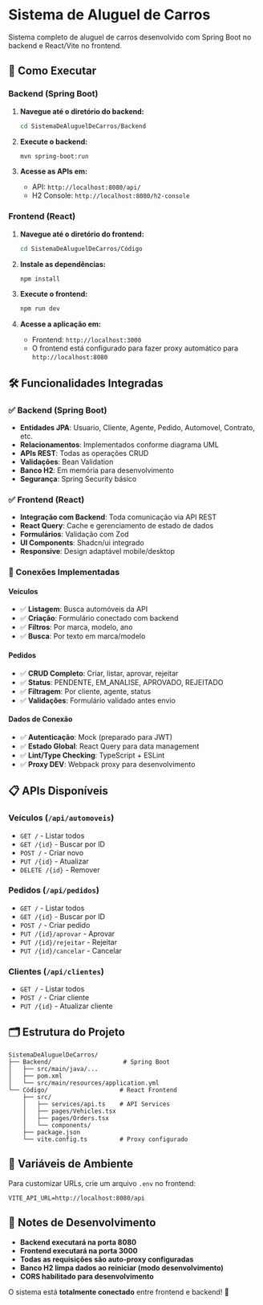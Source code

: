 # Sistema de Aluguel de Carros

Sistema completo de aluguel de carros desenvolvido com Spring Boot no backend e React/Vite no frontend.

## 🚀 Como Executar

### Backend (Spring Boot)

1. **Navegue até o diretório do backend:**
   ```bash
   cd SistemaDeAluguelDeCarros/Backend
   ```

2. **Execute o backend:**
   ```bash
   mvn spring-boot:run
   ```

3. **Acesse as APIs em:**
   - API: `http://localhost:8080/api/`
   - H2 Console: `http://localhost:8080/h2-console`

### Frontend (React)

1. **Navegue até o diretório do frontend:**
   ```bash
   cd SistemaDeAluguelDeCarros/Código
   ```

2. **Instale as dependências:**
   ```bash
   npm install
   ```

3. **Execute o frontend:**
   ```bash
   npm run dev
   ```

4. **Acesse a aplicação em:**
   - Frontend: `http://localhost:3000`
   - O frontend está configurado para fazer proxy automático para `http://localhost:8080`

## 🛠️ Funcionalidades Integradas

### ✅ Backend (Spring Boot)
- **Entidades JPA**: Usuario, Cliente, Agente, Pedido, Automovel, Contrato, etc.
- **Relacionamentos**: Implementados conforme diagrama UML
- **APIs REST**: Todas as operações CRUD
- **Validações**: Bean Validation
- **Banco H2**: Em memória para desenvolvimento
- **Segurança**: Spring Security básico

### ✅ Frontend (React)
- **Integração com Backend**: Toda comunicação via API REST
- **React Query**: Cache e gerenciamento de estado de dados
- **Formulários**: Validação com Zod
- **UI Components**: Shadcn/ui integrado
- **Responsive**: Design adaptável mobile/desktop

### 🔄 Conexões Implementadas

#### Veículos
- ✅ **Listagem**: Busca automóveis da API
- ✅ **Criação**: Formulário conectado com backend
- ✅ **Filtros**: Por marca, modelo, ano
- ✅ **Busca**: Por texto em marca/modelo

#### Pedidos
- ✅ **CRUD Completo**: Criar, listar, aprovar, rejeitar
- ✅ **Status**: PENDENTE, EM_ANALISE, APROVADO, REJEITADO
- ✅ **Filtragem**: Por cliente, agente, status
- ✅ **Validações**: Formulário validado antes envio

#### Dados de Conexão
- ✅ **Autenticação**: Mock (preparado para JWT)
- ✅ **Estado Global**: React Query para data management
- ✅ **Lint/Type Checking**: TypeScript + ESLint
- ✅ **Proxy DEV**: Webpack proxy para desenvolvimento

## 📋 APIs Disponíveis

### Veículos (`/api/automoveis`)
- `GET /` - Listar todos
- `GET /{id}` - Buscar por ID  
- `POST /` - Criar novo
- `PUT /{id}` - Atualizar
- `DELETE /{id}` - Remover

### Pedidos (`/api/pedidos`)
- `GET /` - Listar todos
- `GET /{id}` - Buscar por ID
- `POST /` - Criar pedido
- `PUT /{id}/aprovar` - Aprovar
- `PUT /{id}/rejeitar` - Rejeitar  
- `PUT /{id}/cancelar` - Cancelar

### Clientes (`/api/clientes`)
- `GET /` - Listar todos
- `POST /` - Criar cliente
- `PUT /{id}` - Atualizar cliente

## 🗂️ Estrutura do Projeto

```
SistemaDeAluguelDeCarros/
├── Backend/                    # Spring Boot
│   ├── src/main/java/...
│   ├── pom.xml
│   └── src/main/resources/application.yml
└── Código/                    # React Frontend  
    ├── src/
    │   ├── services/api.ts    # API Services
    │   ├── pages/Vehicles.tsx
    │   ├── pages/Orders.tsx
    │   └── components/
    ├── package.json
    └── vite.config.ts         # Proxy configurado
```

## 🔧 Variáveis de Ambiente

Para customizar URLs, crie um arquivo `.env` no frontend:
```env
VITE_API_URL=http://localhost:8080/api
```

## 📝 Notes de Desenvolvimento

- **Backend executará na porta 8080**
- **Frontend executará na porta 3000** 
- **Todas as requisições são auto-proxy configuradas**
- **Banco H2 limpa dados ao reiniciar (modo desenvolvimento)**
- **CORS habilitado para desenvolvimento**

O sistema está **totalmente conectado** entre frontend e backend! 🎉
